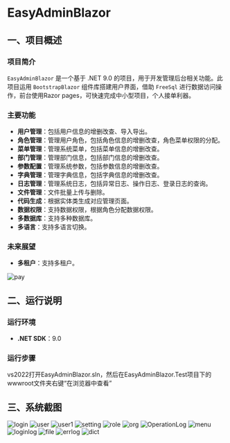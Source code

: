 # EasyAdminBlazor

## 一、项目概述
### 项目简介
`EasyAdminBlazor` 是一个基于 .NET 9.0 的项目，用于开发管理后台相关功能。此项目运用 `BootstrapBlazor` 组件库搭建用户界面，借助 `FreeSql` 进行数据访问操作，前台使用Razor pages，可快速完成中小型项目，个人接单利器。

### 主要功能
- **用户管理**：包括用户信息的增删改查、导入导出。
- **角色管理**：管理用户角色，包括角色信息的增删改查，角色菜单权限的分配。
- **菜单管理**：管理系统菜单，包括菜单信息的增删改查。
- **部门管理**：管理部门信息，包括部门信息的增删改查。
- **参数配置**：管理系统参数，包括参数信息的增删改查。
- **字典管理**：管理字典信息，包括字典信息的增删改查。
- **日志管理**：管理系统日志，包括异常日志、操作日志、登录日志的查询。
- **文件管理**：文件批量上传与删除。
- **代码生成**：根据实体类生成对应管理页面。
- **数据权限**：支持数据权限，根据角色分配数据权限。
- **多数据库**：支持多种数据库。
- **多语言**：支持多语言切换。

### 未来展望
- **多租户**：支持多租户。

![pay](https://github.com/gudufy/EasyAdminBlazor/blob/main/images/pay.jpg)

## 二、运行说明
### 运行环境
- **.NET SDK**：9.0

### 运行步骤
vs2022打开EasyAdminBlazor.sln，然后在EasyAdminBlazor.Test项目下的wwwroot文件夹右键“在浏览器中查看”

## 三、系统截图

![login](https://github.com/gudufy/EasyAdminBlazor/blob/main/images/login.png)
![user](https://github.com/gudufy/EasyAdminBlazor/blob/main/images/user.png)
![user1](https://github.com/gudufy/EasyAdminBlazor/blob/main/images/user1.png)
![setting](https://github.com/gudufy/EasyAdminBlazor/blob/main/images/setting.png)
![role](https://github.com/gudufy/EasyAdminBlazor/blob/main/images/role.png)
![org](https://github.com/gudufy/EasyAdminBlazor/blob/main/images/org.png)
![OperationLog](https://github.com/gudufy/EasyAdminBlazor/blob/main/images/OperationLog.png)
![menu](https://github.com/gudufy/EasyAdminBlazor/blob/main/images/menu.png)
![loginlog](https://github.com/gudufy/EasyAdminBlazor/blob/main/images/loginlog.png)
![file](https://github.com/gudufy/EasyAdminBlazor/blob/main/images/file.png)
![errlog](https://github.com/gudufy/EasyAdminBlazor/blob/main/images/errlog.png)
![dict](https://github.com/gudufy/EasyAdminBlazor/blob/main/images/dict.png)